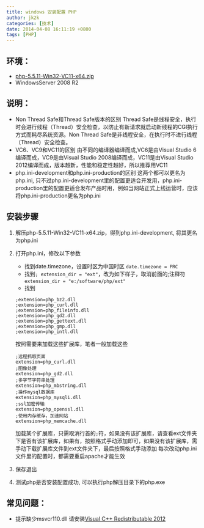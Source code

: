 ```yaml
---
title: windows 安装配置 PHP
author: jk2k
categories: [技术]
date: 2014-04-08 16:11:19 +0800
tags: [PHP]
---
```

## 环境：
* [php-5.5.11-Win32-VC11-x64.zip](http://windows.php.net/download/)
* WindowsServer 2008 R2

## 说明：
* Non Thread Safe和Thread Safe版本的区别
Thread Safe是线程安全，执行时会进行线程（Thread）安全检查，以防止有新请求就启动新线程的CGI执行方式而耗尽系统资源。Non Thread Safe是非线程安全，在执行时不进行线程（Thread）安全检查。
* VC6、VC9和VC11的区别
由不同的编译器编译而成,VC6是由Visual Studio 6编译而成，VC9是由Visual Studio 2008编译而成，VC11是由Visual Studio 2012编译而成，版本越新，性能和稳定性越好，所以推荐用VC11
* php.ini-development和php.ini-production的区别
这两个都可以更名为php.ini, 只不过php.ini-development里的配置更适合开发用，php.ini-production里的配置更适合发布产品时用，例如当网站正式上线运营时，应该将php.ini-production更名为php.ini

## 安装步骤
1. 解压php-5.5.11-Win32-VC11-x64.zip，得到php.ini-development, 将其更名为php.ini
2. 打开php.ini，修改以下参数
    * 找到date.timezone，设置时区为中国时区
`date.timezone = PRC`
    * 找到`; extension_dir = "ext"`，改为如下样子，取消前面的;注释符
`extension_dir = "e:/software/php/ext"`
    * 找到
    ```
    ;extension=php_bz2.dll
    ;extension=php_curl.dll
    ;extension=php_fileinfo.dll
    ;extension=php_gd2.dll
    ;extension=php_gettext.dll
    ;extension=php_gmp.dll
    ;extension=php_intl.dll
    ```
    按照需要来加载这些扩展库，笔者一般加载这些
    ```
    ;远程抓取页面
    extension=php_curl.dll
    ;图像处理
    extension=php_gd2.dll
    ;多字节字符串处理
    extension=php_mbstring.dll
    ;操作mysql数据库
    extension=php_mysqli.dll
    ;ssl加密传输
    extension=php_openssl.dll
    ;使用内存缓存，加速网站
    extension=php_memcache.dll
    ```
    加载某个扩展库，只需取消行首的`;`符，如果没有该扩展库，请查看ext文件夹下是否有该扩展库，如果有，按照格式手动添加即可，如果没有该扩展库，需手动下载扩展库文件到ext文件夹下，最后按照格式手动添加
    每次改动php.ini文件里的配置时，都需要重启apache才能生效

3. 保存退出
4. 测试php是否安装配置成功, 可以执行php解压目录下的php.exe

## 常见问题：
* 提示缺少msvcr110.dll
请安装[Visual C++ Redistributable 2012](http://download.microsoft.com/download/9/C/D/9CD480DC-0301-41B0-AAAB-FE9AC1F60237/VSU4/vcredist_x64.exe)
